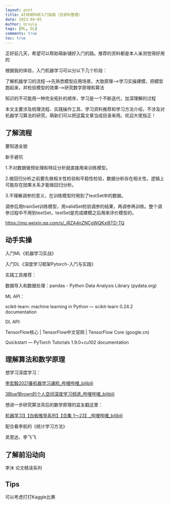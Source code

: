 ```yaml
---
layout: post
title: AI领域科研入门指南（含资料整理）
date: 2023-04-05
Author: Ursula
tags: [ML, DL]
comments: true
toc: true
--- 
```


正好前几天，希望可以帮助萌新铺好入门的路。推荐的资料都是本人亲测觉得好用的

根据我的体验，入门机器学习可以分以下几个阶段：

了解机器学习的流程-->先熟悉模型应用场景，大致原理-->学习实操建模，把模型跑起来，并检验模型的效果-->研究数学原理和算法

知识的不可能用一种完全拓扑的顺序，学习是一个不断迭代，加深理解的过程

本文主要涉及梳理流程、实践操作工具、学习资料推荐和学习方法介绍，不涉及对机器学习算法的研究，萌新们可以把这篇文章当成目录来用。欢迎大佬指正！

## 了解流程

要知道全貌

新手避坑

1.不对数据做预处理和特征分析就直接用来训练模型。

2.做回归分析之前要先做相关性检验和平稳性检验，数据分析存在相关性，逻辑上可能存在因果关系才能做回归分析。

3.不理解调参的意义，在训练模型时用到了testSet中的数据。

调参后用trainSet训练模型，用validSet检验调参的结果，再调参再训练。整个调参过程中不用到testSet，testSet是完成建模之后用来评价模型的。

https://mp.weixin.qq.com/s/_iRZA4nZNCgWQKxl8TD-TQ

## 动手实操

入门ML《机器学习实战》

入门DL《深度学习框架Pytorch-入门与实践》

实践工具推荐：

数据导入和数据处理：pandas - Python Data Analysis Library (pydata.org)

ML API：

scikit-learn: machine learning in Python — scikit-learn 0.24.2 documentation

DL API:

TensorFlow核心 | TensorFlow中文官网  |  TensorFlow Core (google.cn)

Quickstart — PyTorch Tutorials 1.9.0+cu102 documentation

## 理解算法和数学原理

想学习深度学习：

[李宏毅2021春机器学习课程_哔哩哔哩_bilibili](https://www.bilibili.com/video/BV1Wv411h7kN/)

[3Blue1Brown的个人空间深度学习频道_哔哩哔哩_bilibili](https://space.bilibili.com/88461692/channel/series)

想进一步研究算法背后的数学原理的盆友戳这里：

[机器学习】【白板推导系列】【合集 1～23】_哔哩哔哩_bilibili](https://www.bilibili.com/video/BV1aE411o7qd/?from=search&seid=11352464084487049350&vd_source=9da8a8ddd09633f1154195a4e101a0d4)

配合看李航的《统计学习方法》

吴恩达、李飞飞

## 了解前沿动向

李沐 论文精读系列

## Tips

可以考虑打打Kaggle比赛
